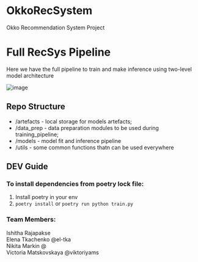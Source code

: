 # OkkoRecSystem

Okko Recommendation System Project

# Full RecSys Pipeline
Here we have the full pipeline to train and make inference using two-level model architecture

![image](https://user-images.githubusercontent.com/38528963/230792021-0e406ed5-6fe7-4177-ac20-52881d869864.png)


## Repo Structure
- /artefacts - local storage for models artefacts;
- /data_prep - data preparation modules to be used during training_pipeline;
- /models - model fit and inference pipeline
- /utils - some common functions thatn can be used everywhere

## DEV Guide  

### To install dependencies from poetry lock file:
1. Install poetry in your env
2. ``` poetry install ``` or ``` poetry run python train.py ```

### Team Members:  
  
Ishitha Rajapakse  
Elena Tkachenko @el-tka  
Nikita Markin @  
Victoria Matskovskaya @viktoriyams 


